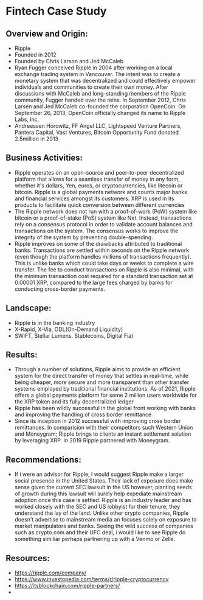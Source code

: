 # Fintech Case Study

## Overview and Origin:

* Ripple
* Founded in 2012
* Founded by Chris Larson and Jed McCaleb
* Ryan Fugger conceived Ripple in 2004 after working on a local exchange trading system in Vancouver. The intent was to create a monetary system that was decentralized and could effectively empower individuals and communities to create their own money.  After discussions with McCaleb and long-standing members of the Ripple community, Fugger handed over the reins. In September 2012, Chris Larsen and Jed McCaleb co-founded the corporation OpenCoin. On September 26, 2013, OpenCoin officially changed its name to Ripple Labs, Inc.
* Andreessen Horowitz, FF Angel LLC, Lightspeed Venture Partners, Pantera Capital, Vast Ventures, Bitcoin Opportunity Fund donated 2.5million in 2013

## Business Activities:

* Ripple operates on an open-source and peer-to-peer decentralized platform that allows for a seamless transfer of money in any form, whether it's dollars, Yen, euros, or cryptocurrencies, like litecoin or bitcoin. Ripple is a global payments network and counts major banks and financial services amongst its customers. XRP is used in its products to facilitate quick conversion between different currencies
* The Ripple network does not run with a proof-of-work (PoW) system like bitcoin or a proof-of-stake (PoS) system like Nxt. Instead, transactions rely on a consensus protocol in order to validate account balances and transactions on the system. The consensus works to improve the integrity of the system by preventing double-spending.
* Ripple improves on some of the drawbacks attributed to traditional banks. Transactions are settled within seconds on the Ripple network (even though the platform handles millions of transactions frequently). This is unlike banks which could take days or weeks to complete a wire transfer. The fee to conduct transactions on Ripple is also minimal, with the minimum transaction cost required for a standard transaction set at 0.00001 XRP, compared to the large fees charged by banks for conducting cross-border payments.

## Landscape:

* Ripple is in the banking industry
* X-Rapid, X-Via, ODL(On-Demand Liquidity)
* SWIFT, Stellar Lumens, Stablecoins, Digital Fiat

## Results:

* Through a number of solutions, Ripple aims to provide an efficient system for the direct transfer of money that settles in real-time, while being cheaper, more secure and more transparent than other transfer systems employed by traditional financial institutions. As of 2021, Ripple offers a global payments platform for some 2 million users worldwide for the XRP token and its fully decentralized ledger
* Ripple has been wildly successful in the global front working with banks and improving the handling of cross border remittance
* Since its inception in 2012 successful with improving cross border remittances. In comparision with their competitors such Western Union and Moneygram; Ripple brings to clients an instant settlement solution by leveraging XRP. In 2019 Ripple partnered with Moneygram.

## Recommendations:

* If i were an advisor for Ripple, I would suggest Ripple make a larger social presence in the United States. Their lack of exposure does make sense given the current SEC lawsuit in the US however, planting seeds of growth during this lawsuit will surely help expediate mainstream adoption once this case is settled. Ripple is an industry leader and has worked closely with the SEC and US lobbyist for their tenure; they understand the lay of the land. Unlike other crypto companies, Ripple doesn't advertise to mainstream media an focuses solely on exposure to market manipulators and banks. Seeing the wild success of companies such as crypto.com and their UFC deal, i would like to see Ripple do something similiar perhaps partnering up with a Venmo or Zelle.

## Resources:
* https://ripple.com/company/
* https://www.investopedia.com/terms/r/ripple-cryptocurrency
* https://itsblockchain.com/ripple-partners/
* 
